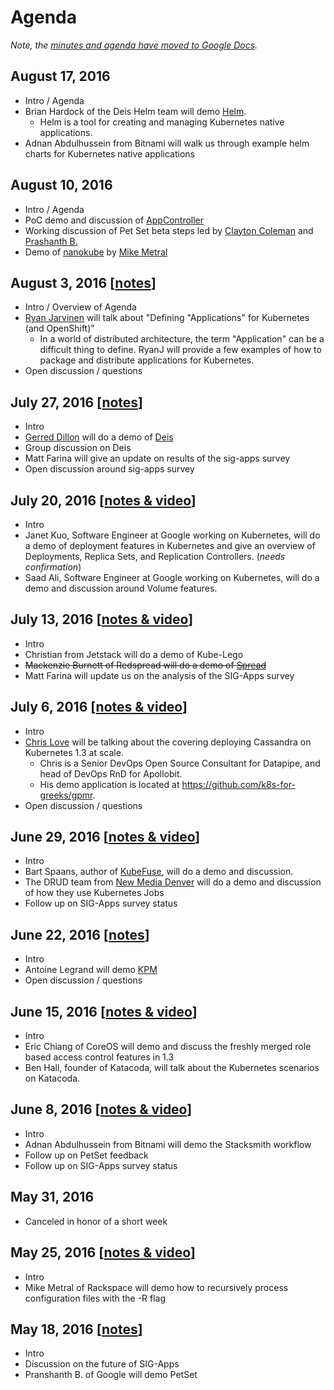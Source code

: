 # Agenda

_Note, the [minutes and agenda have moved to Google Docs](https://docs.google.com/document/d/1LZLBGW2wRDwAfdBNHJjFfk9CFoyZPcIYGWU7R1PQ3ng/edit#)._

## August 17, 2016
* Intro / Agenda
* Brian Hardock of the Deis Helm team will demo [Helm](www.github.com/kubernetes/helm).
  * Helm is a tool for creating and managing Kubernetes native applications.
* Adnan Abdulhussein from Bitnami will walk us through example helm charts for Kubernetes native applications

## August 10, 2016
* Intro / Agenda
* PoC demo and discussion of [AppController](https://github.com/kubernetes/kubernetes/issues/29453)
* Working discussion of Pet Set beta steps led by [Clayton Coleman](https://twitter.com/smarterclayton) and [Prashanth B.](https://github.com/bprashanth)
* Demo of [nanokube](https://github.com/metral/nanokube) by [Mike Metral](https://twitter.com/mikemetral)

## August 3, 2016 [[notes](minutes/2016-08-03.md)]
* Intro / Overview of Agenda
* [Ryan Jarvinen](https://twitter.com/ryanj?lang=en) will talk about "Defining "Applications" for Kubernetes (and OpenShift)"
  * In a world of distributed architecture, the term "Application" can be a difficult thing to define. RyanJ will provide a few examples of how to package and distribute applications for Kubernetes.
* Open discussion / questions

## July 27, 2016 [[notes](minutes/2016-07-27.md)]
* Intro
* [Gerred Dillon](https://twitter.com/justicefries) will do a demo of [Deis](https://deis.com/)
* Group discussion on Deis
* Matt Farina will give an update on results of the sig-apps survey
* Open discussion around sig-apps survey

## July 20, 2016 [[notes & video](minutes/2016-07-20.md)]
* Intro
* Janet Kuo, Software Engineer at Google working on Kubernetes, will do a demo of deployment features in Kubernetes and give an overview of Deployments, Replica Sets, and Replication Controllers. (*needs confirmation*)
* Saad Ali, Software Engineer at Google working on Kubernetes, will do a demo and discussion around Volume features.

## July 13, 2016 [[notes & video](minutes/2016-07-13.md)]
* Intro
* Christian from Jetstack will do a demo of Kube-Lego
* ~~Mackenzie Burnett of Redspread will do a demo of [Spread](https://github.com/redspread/spread)~~
* Matt Farina will update us on the analysis of the SIG-Apps survey

## July 6, 2016 [[notes & video](minutes/2016-07-06.md)]
* Intro
* [Chris Love](https://twitter.com/chrislovecnm) will be talking about the covering deploying Cassandra on Kubernetes 1.3 at scale.
  * Chris is a Senior DevOps Open Source Consultant for Datapipe, and head of DevOps RnD for Apollobit.
  * His demo application is located at https://github.com/k8s-for-greeks/gpmr.
* Open discussion / questions

## June 29, 2016 [[notes & video](minutes/2016-06-29.md)]
* Intro
* Bart Spaans, author of [KubeFuse](https://github.com/opencredo/kubefuse/), will do a demo and discussion.
* The DRUD team from [New Media Denver](https://www.newmediadenver.com/) will do a demo and discussion of how they use Kubernetes Jobs
* Follow up on SIG-Apps survey status

## June 22, 2016 [[notes](minutes/2016-06-22.md)]
* Intro
* Antoine Legrand will demo [KPM](https://github.com/kubespray/kpm)
* Open discussion / questions

## June 15, 2016 [[notes & video](minutes/2016-06-15.md)]
* Intro
* Eric Chiang of CoreOS will demo and discuss the freshly merged role based access control features in 1.3
* Ben Hall, founder of Katacoda, will talk about the Kubernetes scenarios on Katacoda.

## June 8, 2016 [[notes & video](minutes/2016-06-08.md)]
* Intro
* Adnan Abdulhussein from Bitnami will demo the Stacksmith workflow
* Follow up on PetSet feedback
* Follow up on SIG-Apps survey status

## May 31, 2016
* Canceled in honor of a short week

## May 25, 2016 [[notes & video](/sig-apps/minutes/2016-05-25.md)]
* Intro
* Mike Metral of Rackspace will demo how to recursively process configuration files with the -R flag

## May 18, 2016 [[notes](/sig-apps/minutes/2016-05-18.md)]
* Intro
* Discussion on the future of SIG-Apps
* Pranshanth B. of Google will demo PetSet
